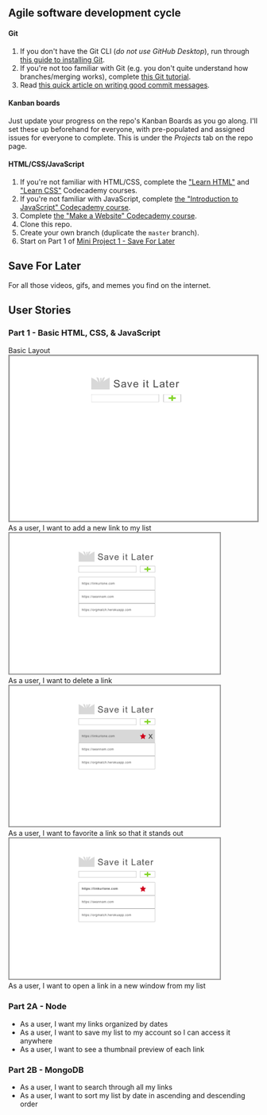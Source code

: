 ## Agile software development cycle
#### Git
1. If you don't have the Git CLI (*do not use GitHub Desktop*), run through [this guide to installing Git](https://git-scm.com/book/en/v2/Getting-Started-Installing-Git).
2. If you're not too familiar with Git (e.g. you don't quite understand how branches/merging works), complete [this Git tutorial](https://try.github.io).
3. Read [this quick article on writing good commit messages](https://chris.beams.io/posts/git-commit/).

#### Kanban boards
Just update your progress on the repo's Kanban Boards as you go along. I'll set these up beforehand for everyone, with pre-populated and assigned issues for everyone to complete. This is under the *Projects* tab on the repo page.

#### HTML/CSS/JavaScript

1. If you're not familiar with HTML/CSS, complete the ["Learn HTML"](https://www.codecademy.com/learn/learn-html) and ["Learn CSS"](https://www.codecademy.com/learn/learn-css) Codecademy courses.
2. If you're not familiar with JavaScript, complete [the "Introduction to JavaScript" Codecademy course](https://www.codecademy.com/learn/introduction-to-javascript).
3. Complete [the "Make a Website" Codecademy course](https://www.codecademy.com/learn/make-a-website).
4. Clone this repo.
5. Create your own branch (duplicate the `master` branch).
6. Start on Part 1 of [Mini Project 1 - Save For Later](sprint-1/saveforlater.md)


## Save For Later
For all those videos, gifs, and memes you find on the internet.

## User Stories  
### Part 1 - Basic HTML, CSS, & JavaScript  
Basic Layout
<img src="saveforlater-start.png" title="Start" width="" alt="mockup" style="max-width:100%;">
As a user, I want to add a new link to my list  
<img src="saveforlater-use.png" title="Use" width="" alt="mockup" style="max-width:85%;">  
As a user, I want to delete a link  
<img src="saveforlater-hover.png" title="Hover" width="" alt="mockup" style="max-width: 85%;">  
As a user, I want to favorite a link so that it stands out
<img src="saveforlater-fav.png" title="Fav" width="" alt="mockup" style="max-width: 85%;">  
As a user, I want to open a link in a new window from my list  

### Part 2A - Node
- As a user, I want my links organized by dates    
- As a user, I want to save my list to my account so I can access it anywhere  
- As a user, I want to see a thumbnail preview of each link  

### Part 2B - MongoDB
- As a user, I want to search through all my links  
- As a user, I want to sort my list by date in ascending and descending order  